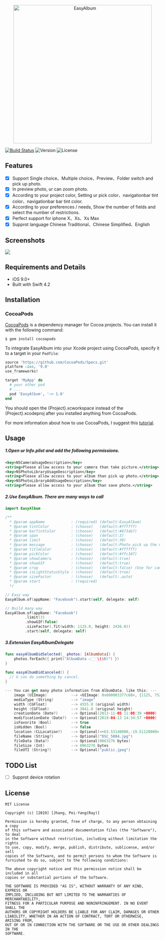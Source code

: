 <p align="center">
  <img src="https://github.com/ray00178/EasyAlbum/blob/master/Document/EasyAlbum-github-logo.png" alt="EasyAlbum" width="450" height="450" />
</p>

[![Build Status](https://travis-ci.org/ray00178/EasyAlbum.svg?branch=master)](https://travis-ci.org/ray00178/EasyAlbum) ![Version](https://github.com/ray00178/EasyAlbum/blob/master/Document/EasyAlbum-version.svg) ![License](https://github.com/ray00178/EasyAlbum/blob/master/Document/EasyAlbum-license.svg)

## Features
- [X] Support Single choice、Multiple choice、Preview、Folder switch and pick up photo.
- [X] In preview photo, ur can zoom photo.
- [X] According to your project color, Setting ur pick color、navigationbar tint color、navigationbar bar tint color.
- [X] According to your preferences / needs, Show the number of fields and select the number of restrictions.
- [X] Perfect support for iphone X、Xs、Xs Max
- [X] Supprot language Chinese Traditional、Chinese Simplified、English

## Screenshots
![](https://github.com/ray00178/EasyAlbum/blob/master/Document/EasyAlbum-github-screenshots.png)

## Requirements and Details
* iOS 9.0+
* Built with Swift 4.2

## Installation
### CocoaPods
[CocoaPods](https://cocoapods.org/) is a dependency manager for Cocoa projects. You can install it with the following command:

    $ gem install cocoapods

To integrate EasyAlbum into your Xcode project using CocoaPods, specify it to a target in your `Podfile`:

```ruby
source 'https://github.com/CocoaPods/Specs.git'
platform :ios, '9.0'
use_frameworks!

target 'MyApp' do
  # your other pod
  # ...
  pod 'EasyAlbum', '~> 1.0'
end
```

You should open the {Project}.xcworkspace instead of the {Project}.xcodeproj after you installed anything from CocoaPods.

For more information about how to use CocoaPods, I suggest this [tutorial](https://www.raywenderlich.com/626-cocoapods-tutorial-for-swift-getting-started).


## Usage
##### 1.Open ur Info.plist and add the following permissions. 
```xml
<key>NSCameraUsageDescription</key>
<string>Please allow access to your camera than take picture.</string>
<key>NSPhotoLibraryUsageDescription</key>
<string>Please allow access to your album than pick up photo.</string>
<key>NSPhotoLibraryAddUsageDescription</key>
<string>Please allow access to your album than save photo.</string>
```
##### 2.Use EasyAlbum. There are many ways to call
```swift
import EasyAlbum

/**
  * @param appName            : (required) (default:EasyAlbum)
  * @param tintColor          : (choose)   (default:#ffffff)     
  * @param barTintColor       : (choose)   (default:#673ab7) 
  * @param span               : (choose)   (default:3)
  * @param limit              : (choose)   (default:30)
  * @param message            : (choose)   (default:Photo pick up the most limitCount！)
  * @param titleColor         : (choose)   (default:#ffffff)
  * @param pickColor          : (choose)   (default:#ffc107)
  * @param showCamera         : (choose)   (default:true)
  * @param showGIF            : (choose)   (default:true)
  * @param crop               : (choose)   (default:false) (Use for camera)
  * @param isLightStatusStyle : (choose)   (default:true)
  * @param sizeFactor         : (choose)   (default:.auto)
  * @param start              : (required)
  */

// Easy way
EasyAlbum.of(appName: "Facebook").start(self, delegate: self)

// Build many way
EasyAlbum.of(appName: "Facebook")
         .limit(3)
         .showGIF(false)
         .sizeFactor(.fit(width: 1125.0, height: 2436.0))
         .start(self, delegate: self) 
```
##### 3.Extension EasyAlbumDelegate
```swift
func easyAlbumDidSelected(_ photos: [AlbumData]) {
    photos.forEach({ print("AlbumData 👉🏻 \($0)") })
}
    
func easyAlbumDidCanceled() {
  // U can do something by cancel. 
}

--- You can get many photo information from AlbumData. like this: ---
    image (UIImage)           --> <UIImage: 0x600003377c60>, {1125, 752}
    mediaType (String)        --> "image"
    width (CGFloat)           --> 4555.0 (original width)
    height (CGFloat)          --> 3041.0 (original height)
    creationDate (Date?)      --> Optional(2013-11-05 11:08:39 +0000)
    modificationDate (Date?)  --> Optional(2019-04-13 14:34:57 +0000)
    isFavorite (Bool)         --> true
    isHidden (Bool)           --> false
    location (CLLocation?)    --> Optional(<+63.53140000,-19.51120000> +/- 0.00m (speed 2.05 mps / course 0.00) @ 2001/1/1 台北標準時間 上午8:00:00)
    fileName (String?)        --> Optional("DSC_5084.jpg")
    fileData (Data?)          --> Optional(8063276 bytes)
    fileSize (Int)            --> 8063276 bytes
    fileUTI (String?)         --> Optional("public.jpeg")
```

## TODO List
- [ ] Supprot device rotation 

## License

    MIT License

    Copyright (c) [2019] [Jhang, Pei-Yang(Ray)]

    Permission is hereby granted, free of charge, to any person obtaining a copy
    of this software and associated documentation files (the "Software"), to deal
    in the Software without restriction, including without limitation the rights
    to use, copy, modify, merge, publish, distribute, sublicense, and/or sell
    copies of the Software, and to permit persons to whom the Software is
    furnished to do so, subject to the following conditions:

    The above copyright notice and this permission notice shall be included in all
    copies or substantial portions of the Software.

    THE SOFTWARE IS PROVIDED "AS IS", WITHOUT WARRANTY OF ANY KIND, EXPRESS OR
    IMPLIED, INCLUDING BUT NOT LIMITED TO THE WARRANTIES OF MERCHANTABILITY,
    FITNESS FOR A PARTICULAR PURPOSE AND NONINFRINGEMENT. IN NO EVENT SHALL THE
    AUTHORS OR COPYRIGHT HOLDERS BE LIABLE FOR ANY CLAIM, DAMAGES OR OTHER
    LIABILITY, WHETHER IN AN ACTION OF CONTRACT, TORT OR OTHERWISE, ARISING FROM,
    OUT OF OR IN CONNECTION WITH THE SOFTWARE OR THE USE OR OTHER DEALINGS IN THE
    SOFTWARE.
